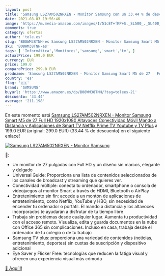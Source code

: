 ```yaml
---
layout: post
title: 'Samsung LS27AM502NRXEN - Monitor Samsung con un 33.44 % de descuento'
date: 2021-08-03 19:56:46
image: 'https://m.media-amazon.com/images/I/51cET+fKP+S._SL500_._SL400_.jpg'
comments: true
category: ofertas
author: 'tole.es'
slug: 'B08WM38TNH-es Samsung LS27AM502NRXEN - Monitor Samsung Smart M5 de 27...'
sku: 'B08WM38TNH-es'
tags: [ 'Informática','Monitores','samsung','smart','tv', ]
actualPrice: 199.0 EUR
currency: EUR
price: 199.0
comparePrice: 299.0 EUR
prodname: 'Samsung LS27AM502NRXEN - Monitor Samsung Smart M5 de 27   Full HD  1920x1080  Altavoces  Conectividad Móvil  Mando a Distancia y Aplicaciones de Smart TV  Netflix  Prime TV  Youtube  y TV Plus'
country: 'es'
flag: '🇪🇸'
brand: 'SAMSUNG'
buyurl: 'https://www.amazon.es/dp/B08WM38TNH/?tag=tolees-21'
descuento: '33.44'
average: '211.198'
---
```


En este momento está [Samsung LS27AM502NRXEN - Monitor Samsung Smart M5 de 27   Full HD  1920x1080  Altavoces  Conectividad Móvil  Mando a Distancia y Aplicaciones de Smart TV  Netflix  Prime TV  Youtube  y TV Plus](https://www.amazon.es/dp/B08WM38TNH/?tag=tolees-21) a 199.0 EUR (original: 299.0 EUR) (33.44 %  de descuento) en el siguiente enlace!

[![Samsung LS27AM502NRXEN - Monitor Samsung](https://m.media-amazon.com/images/I/51cET+fKP+S._SL500_._SL400_.jpg)](https://www.amazon.es/dp/B08WM38TNH/?tag=tolees-21)

🔎:

- Un monitor de 27 pulgadas con Full HD y un diseño sin marcos, elegante y delgado
- Universal Guide: Proporciona una lista de contenidos seleccionados de los canales de broadcast y streaming que quieres ver.
- Conectividad múltiple: conecta tu ordenador, smartphone o consola de videojuegos al monitor Smart a través de HDMI, Bluetooth o AirPlay
- Entretenimiento sin fin: accede a un montón de aplicaciones de entretenimiento, como Netflix, YouTube y HBO, sin necesidad de encender tu ordenador o portátil. El mando a distancia y los altavoces incorporados te ayudarán a disfrutar de tu tiempo libre
- Trabaja sin problemas desde cualquier lugar. Aumenta tu productividad con el acceso remoto. Visualiza, edita y guarda documentos en la nube con Office 365 sin complicaciones. Incluso en casa, trabaja desde el ordenador de tu colegio o de tu trabajo
- Samsung TV plus: proporciona una variedad de contenidos (noticias, entretenimiento, deportes) sin cuotas de suscripción y dispositivo adicional
- Eye Saver y Flicker Free: tecnologías que reducen la fatiga visual y ofrecen una experiencia visual más cómoda

[🛒 Aquí!!!](https://www.amazon.es/dp/B08WM38TNH/?tag=tolees-21)
